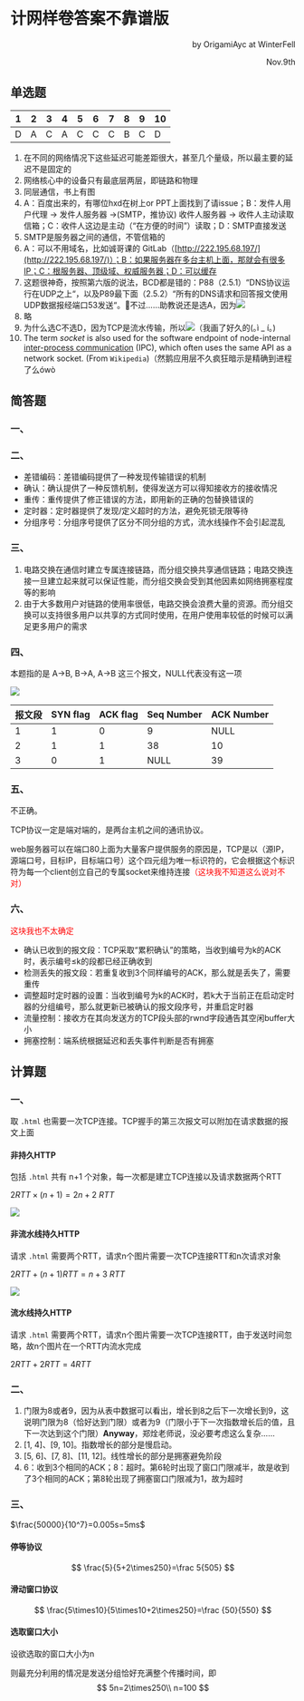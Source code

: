 # 计网样卷答案不靠谱版

<p align=right>by OrigamiAyc at WinterFell</p>

<p align=right>Nov.9th</p>

## 单选题

| 1    | 2    | 3    | 4    | 5    | 6    | 7    | 8    | 9    | 10   |
| ---- | ---- | ---- | ---- | ---- | ---- | ---- | ---- | ---- | ---- |
| D    | A    | C    | A    | C    | C    | C    | B    | C    | D    |

1. 在不同的网络情况下这些延迟可能差距很大，甚至几个量级，所以最主要的延迟不是固定的
2. 网络核心中的设备只有最底层两层，即链路和物理
3. 同层通信，书上有图
4. A：百度出来的，有哪位hxd在树上or PPT上面找到了请issue；B：发件人用户代理 -> 发件人服务器 ->(SMTP，推协议) 收件人服务器 -> 收件人主动读取信箱；C：收件人这边是主动（“在方便的时间”）读取；D：SMTP直接发送
5. SMTP是服务器之间的通信，不管信箱的
6. A：可以不用域名，比如诚哥课的 GitLab（[http://222.195.68.197/](http://222.195.68.197/)）；B：如果服务器在多台主机上面，那就会有很多IP；C：根服务器、顶级域、权威服务器；D：可以缓存
7. 这题很神奇，按照第六版的说法，BCD都是错的：P88（2.5.1）“DNS协议运行在UDP之上“，以及P89最下面（2.5.2）“所有的DNS请求和回答报文使用UDP数据报经端口53发送“。🤣不过……助教说还是选A，因为![](images/1_7.png)
8. 略
9. 为什么选C不选D，因为TCP是流水传输，所以![](images/1_9.jpeg)（我画了好久的(｡ì _ í｡)
10. The term *socket* is also used for the software endpoint of node-internal [inter-process communication](https://en.wikipedia.org/wiki/Inter-process_communication) (IPC), which often uses the same API as a network socket. (From `Wikipedia`)（然鹅应用层不久疯狂暗示是精确到进程了么ówò

## 简答题

### 一、

### 二、

- 差错编码：差错编码提供了一种发现传输错误的机制
- 确认：确认提供了一种反馈机制，使得发送方可以得知接收方的接收情况
- 重传：重传提供了修正错误的方法，即用新的正确的包替换错误的
- 定时器：定时器提供了发现/定义超时的方法，避免死锁无限等待
- 分组序号：分组序号提供了区分不同分组的方式，流水线操作不会引起混乱

### 三、

1. 电路交换在通信时建立专属连接链路，而分组交换共享通信链路；电路交换连接一旦建立起来就可以保证性能，而分组交换会受到其他因素如网络拥塞程度等的影响
2. 由于大多数用户对链路的使用率很低，电路交换会浪费大量的资源。而分组交换可以支持很多用户以共享的方式同时使用，在用户使用率较低的时候可以满足更多用户的需求

### 四、

本题指的是 A->B, B->A, A->B 这三个报文，NULL代表没有这一项

![](images/2_4.png)

| 报文段 | SYN flag | ACK flag | Seq Number | ACK Number |
| ------ | -------- | -------- | ---------- | ---------- |
| 1      | 1        | 0        | 9          | NULL       |
| 2      | 1        | 1        | 38         | 10         |
| 3      | 0        | 1        | NULL       | 39         |

### 五、

不正确。

TCP协议一定是端对端的，是两台主机之间的通讯协议。

web服务器可以在端口80上面为大量客户提供服务的原因是，TCP是以（源IP，源端口号，目标IP，目标端口号）这个四元组为唯一标识符的，它会根据这个标识符为每一个client创立自己的专属socket来维持连接<font color=red>（这块我不知道这么说对不对）</font>

### 六、

<font color=red>这块我也不太确定</font>

- 确认已收到的报文段：TCP采取“累积确认”的策略，当收到编号为k的ACK时，表示编号≤k的段都已经正确收到
- 检测丢失的报文段：若重复收到3个同样编号的ACK，那么就是丢失了，需要重传
- 调整超时定时器的设置：当收到编号为k的ACK时，若k大于当前正在启动定时器的分组编号，那么就更新已被确认的报文段序号，并重启定时器
- 流量控制：接收方在其向发送方的TCP段头部的rwnd字段通告其空闲buffer大小
- 拥塞控制：端系统根据延迟和丢失事件判断是否有拥塞

## 计算题

### 一、

取 `.html` 也需要一次TCP连接。TCP握手的第三次报文可以附加在请求数据的报文上面

#### 非持久HTTP

包括 `.html` 共有 n+1 个对象，每一次都是建立TCP连接以及请求数据两个RTT

$2RTT\times(n+1)=2n+2\ RTT$

![](images/3_1_1.png)

#### 非流水线持久HTTP

请求 `.html` 需要两个RTT，请求n个图片需要一次TCP连接RTT和n次请求对象

$2RTT+(n+1)RTT=n+3\ RTT$

![](images/3_1_2.png)

#### 流水线持久HTTP

请求 `.html` 需要两个RTT，请求n个图片需要一次TCP连接RTT，由于发送时间忽略，故n个图片在一个RTT内流水完成

$2RTT+2RTT=4RTT$

### 二、

1. 门限为8或者9，因为从表中数据可以看出，增长到8之后下一次增长到9，这说明门限为8（恰好达到门限）或者为9（门限小于下一次指数增长后的值，且下一次达到这个门限）**Anyway**，郑烇老师说，没必要考虑这么复杂……
2. [1, 4]、[9, 10]。指数增长的部分是慢启动。
3. [5, 6]、[7, 8]、[11, 12]。线性增长的部分是拥塞避免阶段
4. 6：收到3个相同的ACK；8：超时。第6轮时出现了窗口门限减半，故是收到了3个相同的ACK；第8轮出现了拥塞窗口门限减为1，故为超时

### 三、

$\frac{50000}{10^7}=0.005s=5ms$

#### 停等协议

$$
\frac{5}{5+2\times250}=\frac 5{505}
$$

#### 滑动窗口协议

$$
\frac{5\times10}{5\times10+2\times250}=\frac {50}{550}
$$

#### 选取窗口大小

设欲选取的窗口大小为n

则最充分利用的情况是发送分组恰好充满整个传播时间，即
$$
5n=2\times250\\
n=100
$$

